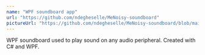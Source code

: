 ```yaml
---
name: "WPF soundboard app"
url: "https://github.com/ndegheselle/MeNoisy-soundboard"
pictureUrl: "https://github.com/ndegheselle/MeNoisy-soundboard/blob/main/images/preview.gif?raw=true"
---
```


WPF soundboard used to play sound on any audio peripheral. Created with C# and WPF.